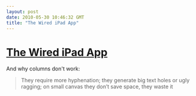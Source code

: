 ```yaml
---
layout: post
date: 2010-05-30 10:46:32 GMT
title: "The Wired iPad App"
---
```

# [The Wired iPad App](http://informationarchitects.jp/wired-on-ipad-just-like-a-paper-tiger/)

And why columns don't work:
> They require more hyphenation; they generate big text holes or ugly ragging; on small canvas they don’t save space, they waste it